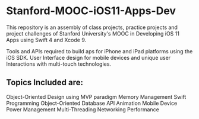 # Stanford-MOOC-iOS11-Apps-Dev
This repository is an assembly of class projects, practice projects and project challenges of Stanford University's MOOC in Developing iOS 11 Apps using Swift 4 and Xcode 9.

Tools and APIs required to build aps for iPhone and iPad platforms using the iOS SDK. User Interface design for mobile devices and unique user Interactions with multi-touch technologies.

## Topics Included are:
Object-Oriented Design using MVP paradigm
Memory Management
Swift Programming
Object-Oriented Database API
Animation
Mobile Device Power Management
Multi-Threading
Networking
Performance
